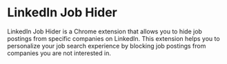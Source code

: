 # LinkedIn Job Hider
LinkedIn Job Hider is a Chrome extension that allows you to hide job postings from specific companies on LinkedIn. This extension helps you to personalize your job search experience by blocking job postings from companies you are not interested in.
